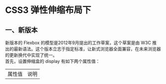 # CSS3 弹性伸缩布局下 #
## 一、新版本 ##
新版本的 Flexbox 的模型是2012年9月提出的工作草案，这个草案是由 W3C 推出的最新语法。这个版本立志于指定标准，让新式浏览器全面兼容，在未来浏览器的更新换代中实现了统一。<br>
首先，设置伸缩盒的 display 有如下两个属性值：
<html>
<table>
<tr>
<td>属性值</td><td>说明</td>
</tr>
<tr>

</tr>
</table>
</html>